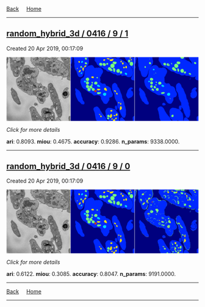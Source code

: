 
[Back](..)&nbsp;&nbsp;&nbsp;&nbsp;&nbsp;[Home](https://leapmanlab.github.io/snapshots)

---

<div class="summary"><a href="1"><h2>random_hybrid_3d / 0416 / 9 / 1</h2></a><p>Created 20 Apr 2019, 00:17:09
</p><a href="1"><img src="1/media/summary.png" align="center"></a><p>
<i>Click for more details</i>
</p></div>

**ari**: 0.8093. **miou**: 0.4675. **accuracy**: 0.9286. **n_params**: 9338.0000. 

---

<div class="summary"><a href="0"><h2>random_hybrid_3d / 0416 / 9 / 0</h2></a><p>Created 20 Apr 2019, 00:17:09
</p><a href="0"><img src="0/media/summary.png" align="center"></a><p>
<i>Click for more details</i>
</p></div>

**ari**: 0.6122. **miou**: 0.3085. **accuracy**: 0.8047. **n_params**: 9191.0000. 

---

[Back](..)&nbsp;&nbsp;&nbsp;&nbsp;&nbsp;[Home](https://leapmanlab.github.io/snapshots)

---